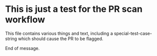 # This is just a test for the PR scan workflow

This file contains various things and text, including a special-test-case-string which should cause the PR to be flagged.

End of message.
